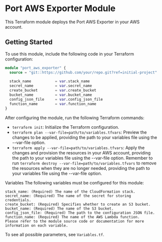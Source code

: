 # Port AWS Exporter Module

This Terraform module deploys the Port AWS Exporter in your AWS account.

## Getting Started

To use this module, include the following code in your Terraform configuration:

```terraform
module "port_aws_exporter" {
  source = "git::https://github.com/your/repo.git?ref=initial-project"
  
  stack_name           = var.stack_name
  secret_name          = var.secret_name
  create_bucket        = var.create_bucket
  bucket_name          = var.bucket_name
  config_json_file     = var.config_json_file
  function_name        = var.function_name
}
```

After configuring the module, run the following Terraform commands:

- `terraform init`: Initialize the Terraform configuration.
- `terraform plan --var-file=path/to/variables.tfvars`: Preview the changes to be applied, providing the path to your variables file using the --var-file option.
- `terraform apply --var-file=path/to/variables.tfvars`: Apply the changes and provision the resources in your AWS account, providing the path to your variables file using the --var-file option.
Remember to run `terraform destroy --var-file=path/to/variables.tfvars` to remove the resources when they are no longer needed, providing the path to your variables file using the --var-file option.

Variables
The following variables must be configured for this module:

```
stack_name: (Required) The name of the CloudFormation stack.
secret_name: (Required) The name of the secret for storing credentials.
create_bucket: (Required) Specifies whether to create an S3 bucket.
bucket_name: (Required) The name of the S3 bucket.
config_json_file: (Required) The path to the configuration JSON file.
function_name: (Required) The name of the AWS Lambda function.
Please refer to the module source code or documentation for more information on each variable.
```

To see all possible parameters, see `Variables.tf`.
